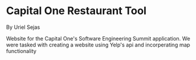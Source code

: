 # Capital One Restaurant Tool
By Uriel Sejas

Website for the Capital One's Software Engineering Summit application. We were tasked with creating a website using Yelp's api and incorperating map functionality 

